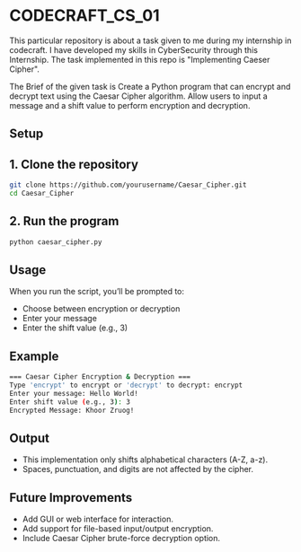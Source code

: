 # CODECRAFT_CS_01

This particular repository is about a task given to me during my internship in codecraft. I have developed my skills in CyberSecurity through this Internship. The task implemented in this repo is "Implementing Caeser Cipher".  

The Brief of the given task is Create a Python program that can encrypt and decrypt text using the Caesar Cipher algorithm. Allow users to input a message and a shift value to perform encryption and decryption.

## Setup

## 1. Clone the repository

```bash
git clone https://github.com/yourusername/Caesar_Cipher.git
cd Caesar_Cipher
```

## 2. Run the program

```bash
python caesar_cipher.py
```

## Usage
When you run the script, you’ll be prompted to:

- Choose between encryption or decryption  
- Enter your message  
- Enter the shift value (e.g., 3)

## Example 
```bash
=== Caesar Cipher Encryption & Decryption === 
Type 'encrypt' to encrypt or 'decrypt' to decrypt: encrypt
Enter your message: Hello World!
Enter shift value (e.g., 3): 3
Encrypted Message: Khoor Zruog!
``` 

## Output 
- This implementation only shifts alphabetical characters (A-Z, a-z).
- Spaces, punctuation, and digits are not affected by the cipher.

## Future Improvements
- Add GUI or web interface for interaction.
- Add support for file-based input/output encryption.
- Include Caesar Cipher brute-force decryption option.


